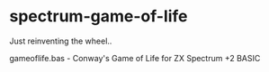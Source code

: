 # spectrum-game-of-life
Just reinventing the wheel..

gameoflife.bas - Conway's Game of Life for ZX Spectrum +2 BASIC

